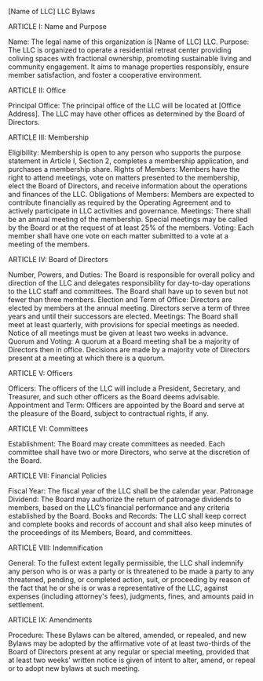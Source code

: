 [Name of LLC] LLC
Bylaws

ARTICLE I: Name and Purpose

Name: The legal name of this organization is [Name of LLC] LLC.
Purpose: The LLC is organized to operate a residential retreat center providing coliving spaces with fractional ownership, promoting sustainable living and community engagement. It aims to manage properties responsibly, ensure member satisfaction, and foster a cooperative environment.

ARTICLE II: Office

Principal Office: The principal office of the LLC will be located at [Office Address]. The LLC may have other offices as determined by the Board of Directors.

ARTICLE III: Membership

Eligibility: Membership is open to any person who supports the purpose statement in Article I, Section 2, completes a membership application, and purchases a membership share.
Rights of Members: Members have the right to attend meetings, vote on matters presented to the membership, elect the Board of Directors, and receive information about the operations and finances of the LLC.
Obligations of Members: Members are expected to contribute financially as required by the Operating Agreement and to actively participate in LLC activities and governance.
Meetings: There shall be an annual meeting of the membership. Special meetings may be called by the Board or at the request of at least 25% of the members.
Voting: Each member shall have one vote on each matter submitted to a vote at a meeting of the members.

ARTICLE IV: Board of Directors

Number, Powers, and Duties: The Board is responsible for overall policy and direction of the LLC and delegates responsibility for day-to-day operations to the LLC staff and committees. The Board shall have up to seven but not fewer than three members.
Election and Term of Office: Directors are elected by members at the annual meeting. Directors serve a term of three years and until their successors are elected.
Meetings: The Board shall meet at least quarterly, with provisions for special meetings as needed. Notice of all meetings must be given at least two weeks in advance.
Quorum and Voting: A quorum at a Board meeting shall be a majority of Directors then in office. Decisions are made by a majority vote of Directors present at a meeting at which there is a quorum.

ARTICLE V: Officers

Officers: The officers of the LLC will include a President, Secretary, and Treasurer, and such other officers as the Board deems advisable.
Appointment and Term: Officers are appointed by the Board and serve at the pleasure of the Board, subject to contractual rights, if any.

ARTICLE VI: Committees

Establishment: The Board may create committees as needed. Each committee shall have two or more Directors, who serve at the discretion of the Board.

ARTICLE VII: Financial Policies

Fiscal Year: The fiscal year of the LLC shall be the calendar year.
Patronage Dividend: The Board may authorize the return of patronage dividends to members, based on the LLC’s financial performance and any criteria established by the Board.
Books and Records: The LLC shall keep correct and complete books and records of account and shall also keep minutes of the proceedings of its Members, Board, and committees.

ARTICLE VIII: Indemnification

General: To the fullest extent legally permissible, the LLC shall indemnify any person who is or was a party or is threatened to be made a party to any threatened, pending, or completed action, suit, or proceeding by reason of the fact that he or she is or was a representative of the LLC, against expenses (including attorney's fees), judgments, fines, and amounts paid in settlement.

ARTICLE IX: Amendments

Procedure: These Bylaws can be altered, amended, or repealed, and new Bylaws may be adopted by the affirmative vote of at least two-thirds of the Board of Directors present at any regular or special meeting, provided that at least two weeks' written notice is given of intent to alter, amend, or repeal or to adopt new bylaws at such meeting.
